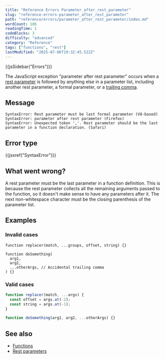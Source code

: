 ```yaml
---
title: "Reference Errors Parameter_after_rest_parameter"
slug: "reference-errors-parameter_after_rest_parameter"
path: "reference/errors/parameter_after_rest_parameter/index.md"
wordCount: 186
readingTime: 1
codeBlocks: 3
difficulty: "advanced"
category: "Reference"
tags: ["functions", "rest"]
lastModified: "2025-07-06T19:32:45.522Z"
---
```



{{jsSidebar("Errors")}}

The JavaScript exception "parameter after rest parameter" occurs when a [rest parameter](/en-US/docs/Web/JavaScript/Reference/Functions/rest_parameters) is followed by anything else in a parameter list, including another rest parameter, a formal parameter, or a [trailing comma](/en-US/docs/Web/JavaScript/Reference/Trailing_commas).

## Message

```plain
SyntaxError: Rest parameter must be last formal parameter (V8-based)
SyntaxError: parameter after rest parameter (Firefox)
SyntaxError: Unexpected token ','. Rest parameter should be the last parameter in a function declaration. (Safari)
```

## Error type

{{jsxref("SyntaxError")}}

## What went wrong?

A rest parameter must be the last parameter in a function definition. This is because the rest parameter collects all the remaining arguments passed to the function, so it doesn't make sense to have any parameters after it. The next non-whitespace character must be the closing parenthesis of the parameter list.

## Examples

### Invalid cases

```js-nolint example-bad
function replacer(match, ...groups, offset, string) {}

function doSomething(
  arg1,
  arg2,
  ...otherArgs, // Accidental trailing comma
) {}
```

### Valid cases

```js example-good
function replacer(match, ...args) {
  const offset = args.at(-2);
  const string = args.at(-1);
}

function doSomething(arg1, arg2, ...otherArgs) {}
```

## See also

- [Functions](/en-US/docs/Web/JavaScript/Reference/Functions)
- [Rest parameters](/en-US/docs/Web/JavaScript/Reference/Functions/rest_parameters)
